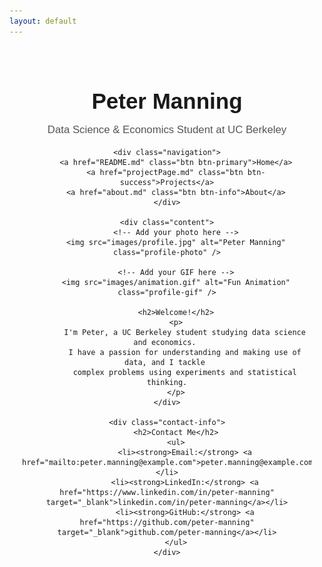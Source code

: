 ```yaml
---
layout: default
---
```


<div class="landing-page">
    <div class="header">
        <h1>Peter Manning</h1>
        <p>Data Science & Economics Student at UC Berkeley</p>
    </div>

    <div class="navigation">
        <a href="README.md" class="btn btn-primary">Home</a>
        <a href="projectPage.md" class="btn btn-success">Projects</a>
        <a href="about.md" class="btn btn-info">About</a>
    </div>

    <div class="content">
        <!-- Add your photo here -->
        <img src="images/profile.jpg" alt="Peter Manning" class="profile-photo" />

        <!-- Add your GIF here -->
        <img src="images/animation.gif" alt="Fun Animation" class="profile-gif" />

        <h2>Welcome!</h2>
        <p>
            I'm Peter, a UC Berkeley student studying data science and economics. 
            I have a passion for understanding and making use of data, and I tackle 
            complex problems using experiments and statistical thinking.
        </p>
    </div>

    <div class="contact-info">
        <h2>Contact Me</h2>
        <ul>
            <li><strong>Email:</strong> <a href="mailto:peter.manning@example.com">peter.manning@example.com</a></li>
            <li><strong>LinkedIn:</strong> <a href="https://www.linkedin.com/in/peter-manning" target="_blank">linkedin.com/in/peter-manning</a></li>
            <li><strong>GitHub:</strong> <a href="https://github.com/peter-manning" target="_blank">github.com/peter-manning</a></li>
        </ul>
    </div>
</div>

<style>
.landing-page {
    font-family: Arial, sans-serif;
    max-width: 800px;
    margin: 0 auto;
    padding: 20px;
    text-align: center;
}

.header h1 {
    font-size: 2.5em;
    margin-bottom: 10px;
}

.header p {
    font-size: 1.2em;
    color: #555;
}

.navigation {
    margin: 20px 0;
}

.btn {
    display: inline-block;
    padding: 10px 20px;
    margin: 5px;
    border-radius: 5px;
    text-decoration: none;
    color: white;
    font-weight: bold;
}

.btn-primary { background-color: #007bff; }
.btn-success { background-color: #28a745; }
.btn-info { background-color: #17a2b8; }

.profile-photo {
    width: 200px; /* Adjust size as needed */
    border-radius: 50%; /* Makes the photo circular */
    border: 4px solid #007bff; /* Adds a border */
    margin: 20px 0;
}

.profile-gif {
    width: 150px; /* Adjust size as needed */
    margin: 20px 0;
}

.contact-info {
    margin-top: 30px;
    text-align: left;
    background-color: #f9f9f9;
    padding: 20px;
    border-radius: 10px;
}

.contact-info h2 {
    font-size: 1.8em;
    margin-bottom: 15px;
}

.contact-info ul {
    list-style-type: none;
    padding: 0;
}

.contact-info li {
    margin: 10px 0;
    font-size: 1.1em;
}

.contact-info a {
    color: #007bff;
    text-decoration: none;
}

.contact-info a:hover {
    text-decoration: underline;
}
</style>
